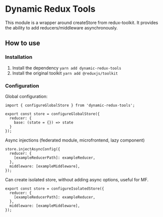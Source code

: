 # Dynamic Redux Tools
This module is a wrapper around createStore from redux-toolkit.
It provides the ability to add reducers/middleware asynchronously.

## How to use

### Installation
1. Install the dependency `yarn add dynamic-redux-tools`
2. Install the original toolkit `yarn add @reduxjs/toolkit`

### Configuration
Global configuration:
````
import { configureGlobalStore } from 'dynamic-redux-tools';

export const store = configureGlobalStore({
  reducer: {
    base: (state = {}) => state
  }
});
````

Async injections (federated module, microfrontend, lazy component)
````
store.injectAsyncConfig({
  reducer: {
    [exampleReducerPath]: exampleReducer,
  },
  middleware: [exampleMiddleware],
});
````

Can create isolated store, without adding async options, useful for MF.
````
export const store = configureIsolatedStore({
  reducer: {
    [exampleReducerPath]: exampleReducer,
  },
  middleware: [exampleMiddleware],
});
````
